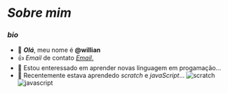 # *Sobre mim*



### ***bio***
- 👋 ***Olá***, meu nome é **@willian** 
- :+1: *Email* de contato  [*Email*.](carneiro.josue@escola.pr.gov.br)
- 👀 Estou enteressado em aprender novas linguagem em progamação...
- 🌱 Recentemente estava aprendedo _scratch_ e _javaScript_...
 ![scratch](https://img.shields.io/badge/Scratch-4D97FF?style=for-the-badge&logo=Scratch&logoColor=white)
 ![javascript](https://img.shields.io/badge/JavaScript-323330?style=for-the-badge&logo=javascript&logoColor=F7DF1E)

<!---
wcj1212/wcj1212 is a ✨ special ✨ repository because its `README.md` (this file) appears on your GitHub profile.
You can click the Preview link to take a look at your changes.
--->
